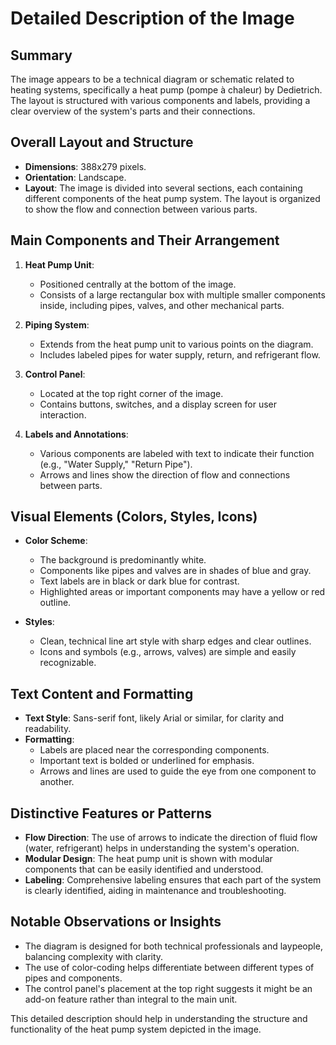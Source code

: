 # Detailed Description of the Image

## Summary
The image appears to be a technical diagram or schematic related to heating systems, specifically a heat pump (pompe à chaleur) by Dedietrich. The layout is structured with various components and labels, providing a clear overview of the system's parts and their connections.

## Overall Layout and Structure
- **Dimensions**: 388x279 pixels.
- **Orientation**: Landscape.
- **Layout**: The image is divided into several sections, each containing different components of the heat pump system. The layout is organized to show the flow and connection between various parts.

## Main Components and Their Arrangement

1. **Heat Pump Unit**:
   - Positioned centrally at the bottom of the image.
   - Consists of a large rectangular box with multiple smaller components inside, including pipes, valves, and other mechanical parts.

2. **Piping System**:
   - Extends from the heat pump unit to various points on the diagram.
   - Includes labeled pipes for water supply, return, and refrigerant flow.

3. **Control Panel**:
   - Located at the top right corner of the image.
   - Contains buttons, switches, and a display screen for user interaction.

4. **Labels and Annotations**:
   - Various components are labeled with text to indicate their function (e.g., "Water Supply," "Return Pipe").
   - Arrows and lines show the direction of flow and connections between parts.

## Visual Elements (Colors, Styles, Icons)

- **Color Scheme**:
  - The background is predominantly white.
  - Components like pipes and valves are in shades of blue and gray.
  - Text labels are in black or dark blue for contrast.
  - Highlighted areas or important components may have a yellow or red outline.

- **Styles**:
  - Clean, technical line art style with sharp edges and clear outlines.
  - Icons and symbols (e.g., arrows, valves) are simple and easily recognizable.

## Text Content and Formatting

- **Text Style**: Sans-serif font, likely Arial or similar, for clarity and readability.
- **Formatting**:
  - Labels are placed near the corresponding components.
  - Important text is bolded or underlined for emphasis.
  - Arrows and lines are used to guide the eye from one component to another.

## Distinctive Features or Patterns

- **Flow Direction**: The use of arrows to indicate the direction of fluid flow (water, refrigerant) helps in understanding the system's operation.
- **Modular Design**: The heat pump unit is shown with modular components that can be easily identified and understood.
- **Labeling**: Comprehensive labeling ensures that each part of the system is clearly identified, aiding in maintenance and troubleshooting.

## Notable Observations or Insights

- The diagram is designed for both technical professionals and laypeople, balancing complexity with clarity.
- The use of color-coding helps differentiate between different types of pipes and components.
- The control panel's placement at the top right suggests it might be an add-on feature rather than integral to the main unit.

This detailed description should help in understanding the structure and functionality of the heat pump system depicted in the image.